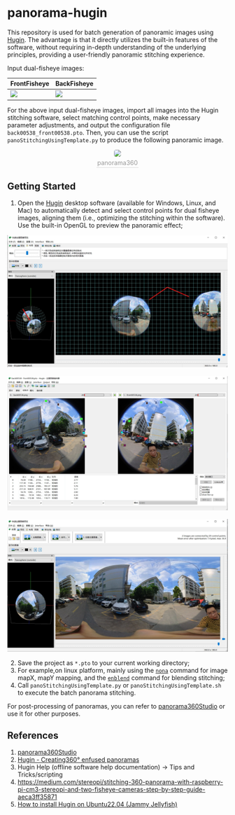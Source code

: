 # panorama-hugin

This repository is used for batch generation of panoramic images using [Hugin](https://hugin.sourceforge.io/download/). The advantage is that it directly utilizes the built-in features of the software, without requiring in-depth understanding of the underlying principles, providing a user-friendly panoramic stitching experience.

Input dual-fisheye images:  

| FrontFisheye | BackFisheye |  
|------------- |------------- |  
|<img src="images/front00538.png" width=auto> | <img src="images/back00538.png" width=auto> |  

For the above input dual-fisheye images, import all images into the Hugin stitching software, select matching control points, make necessary parameter adjustments, and output the configuration file `back00538_front00538.pto`. Then, you can use the script `panoStitchingUsingTemplate.py` to produce the following panoramic image.  

<center>  
 <img style="border-radius:0.3125em;  
 box-shadow:02px4px0 rgba(34,36,38,.12),02px10px0 rgba(34,36,38,.08);"  
 src="images/out.png">  
 <br>  
 <div style="color:orange; border-bottom:1px solid #d9d9d9;  
 display: inline-block;  
 color: #999;  
 padding:2px;">panorama360</div>  
</center>  

## Getting Started

1. Open the [Hugin](https://hugin.sourceforge.io/download/) desktop software (available for Windows, Linux, and Mac) to automatically detect and select control points for dual fisheye images, aligning them (i.e., optimizing the stitching within the software). Use the built-in OpenGL to preview the panoramic effect;  

![1](images/6.jpg)<br>  
![1](images/3.jpg)<br>  
![1](images/8.jpg)<br>  

2. Save the project as `*.pto` to your current working directory;  
3. For example,on linux platform, mainly using the [`nona`](https://hugin.sourceforge.io/docs/manual/Nona.html) command for image mapX, mapY mapping, and the [`enblend`](https://hugin.sourceforge.io/docs/manual/Enblend.html) command for blending stitching;  
4. Call `panoStitchingUsingTemplate.py` or `panoStitchingUsingTemplate.sh` to execute the batch panorama stitching.  

For post-processing of panoramas, you can refer to [panorama360Studio](https://github.com/cuixing158/panorama360Studio) or use it for other purposes.  

## References

1. [panorama360Studio](https://github.com/cuixing158/panorama360Studio)  
1. [Hugin - Creating360° enfused panoramas](https://hugin.sourceforge.io/tutorials/enfuse-360/en.shtml)  
1. Hugin Help (offline software help documentation) → Tips and Tricks/scripting
1. <https://medium.com/stereopi/stitching-360-panorama-with-raspberry-pi-cm3-stereopi-and-two-fisheye-cameras-step-by-step-guide-aeca3ff35871>  
1. [How to install Hugin on Ubuntu22.04 (Jammy Jellyfish)](https://askubuntu.com/questions/1404204/how-to-install-hugin-in-ubuntu-22-04-jammy-jellyfish)
